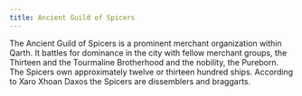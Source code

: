 ```yaml
---
title: Ancient Guild of Spicers
---
```


The Ancient Guild of Spicers is a prominent merchant organization within Qarth. It battles for dominance in the city with fellow merchant groups, the Thirteen and the Tourmaline Brotherhood and the nobility, the Pureborn. The Spicers own approximately twelve or thirteen hundred ships. According to Xaro Xhoan Daxos the Spicers are dissemblers and braggarts. 


